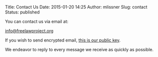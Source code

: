 Title: Contact Us
Date: 2015-01-20 14:25
Author: mlissner
Slug: contact
Status: published

You can contact us via email at:

<!--
    This is a html-encoded email address link.
    Damn the spammers.
-->
<a href="mailto:&#105;&#110;&#102;&#111;&#064;&#102;&#114;&#101;&#101;&#108;&#097;&#119;&#112;&#114;&#111;&#106;&#101;&#099;&#116;&#046;&#111;&#114;&#103;" class="btn btn-lg btn-primary">&#105;&#110;&#102;&#111;&#064;&#102;&#114;&#101;&#101;&#108;&#097;&#119;&#112;&#114;&#111;&#106;&#101;&#099;&#116;&#046;&#111;&#114;&#103;</a>

If you wish to send encrypted email, [this is our public key][1].

We endeavor to reply to every message we receive as quickly as possible.


[1]: {filename}/keys/flp.gpg
